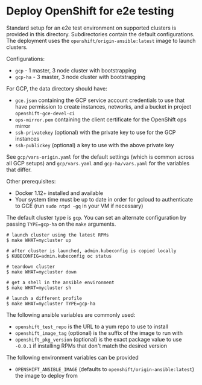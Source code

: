 # Deploy OpenShift for e2e testing

Standard setup for an e2e test environment on supported clusters is provided in this directory. Subdirectories contain the default configurations. The deployment uses the `openshift/origin-ansible:latest` image to launch clusters.

Configurations:

* `gcp` - 1 master, 3 node cluster with bootstrapping
* `gcp-ha` - 3 master, 3 node cluster with bootstrapping

For GCP, the data directory should have:

* `gce.json` containing the GCP service account credentials to use that have permission to create instances, networks, and a bucket in project `openshift-gce-devel-ci`
* `ops-mirror.pem` containing the client certificate for the OpenShift ops mirror
* `ssh-privatekey` (optional) with the private key to use for the GCP instances
* `ssh-publickey` (optional) a key to use with the above private key

See `gcp/vars-origin.yaml` for the default settings (which is common across all GCP setups) and `gcp/vars.yaml` and `gcp-ha/vars.yaml` for the variables that differ.

Other prerequisites:

* Docker 1.12+ installed and available
* Your system time must be up to date in order for gcloud to
  authenticate to GCE (run `sudo ntpd -gq` in your VM if necessary)

The default cluster type is `gcp`. You can set an alternate configuration by passing `TYPE=gcp-ha` on the `make` arguments.

```
# launch cluster using the latest RPMs
$ make WHAT=mycluster up

# after cluster is launched, admin.kubeconfig is copied locally
$ KUBECONFIG=admin.kubeconfig oc status

# teardown cluster
$ make WHAT=mycluster down

# get a shell in the ansible environment
$ make WHAT=mycluster sh

# launch a different profile
$ make WHAT=mycluster TYPE=gcp-ha
```

The following ansible variables are commonly used:

* `openshift_test_repo` is the URL to a yum repo to use to install
* `openshift_image_tag` (optional) is the suffix of the image to run with
* `openshift_pkg_version` (optional) is the exact package value to use `-0.0.1` if installing RPMs that don't match the desired version

The following environment variables can be provided

* `OPENSHIFT_ANSIBLE_IMAGE` (defaults to `openshift/origin-ansible:latest`) the image to deploy from

